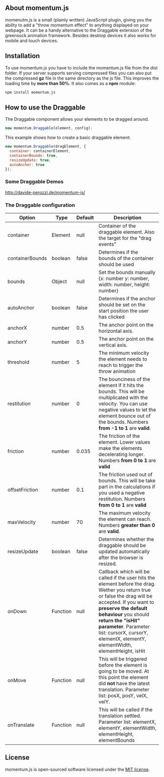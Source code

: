 ## About momentum.js

momenutm.js is a small (plainly written) JavaScript plugin, giving you the ability to add a "throw momentum effect" to anything displayed on your webpage. It can be a handy alternative to the Draggable extension of the greensock animation framework. Besides desktop devices it also works for mobile and touch devices.

## Installation

To use momentum.js you have to include the momentum.js file from the dist folder. If your server supports serving compressed files you can also put the compressed **gz** file in the same directory as the js file. This improves the loading time by **more than 50%**.
It also comes as a **npm** module:
```bash
npm install momentum.js
```

## How to use the Draggable

The Draggable component allows your elements to be dragged around.

```javascript
new momentum.Draggable(element, config);
```

This example shows how to create a basic draggable element:

```javascript
new momentum.Draggable(dragElement, {
  container: containerElement,
  containerBounds: true,
  resizeUpdate: true,
  autoAnchor: true
});
```

### Some Draggable Demos
http://davide-perozzi.de/momentum-js/

### The Draggable configuration

| Option  | Type | Default | Description |
| ------------- | ------------- | ------------- | ------------- |
| container  | Element  | null | Container of the draggable element. Also the target for the "drag events" |
| containerBounds | boolean | false | Determines if the bounds of the container should be used |
| bounds | Object | null | Set the bounds manually {x: number y: number, width: number, height: number} |
| autoAnchor | boolean | false | Determines if the anchor should be set on the start position the user has clicked |
| anchorX | number | 0.5 | The anchor point on the horizontal axis. |
| anchorY | number | 0.5 | The anchor point on the vertical axis. |
| threshold | number| 5 | The minimum velocity the element needs to reach to trigger the throw animation |
| restitution | number | 0 | The bounciness of the element if it hits the bounds. This will be multiplicated with the velocity. You can use negative values to let the element bounce out of the bounds. Numbers **from -1 to 1** are **valid**.
| friction | number | 0.035 | The friction of the element. Lower values make the elements decelerating longer. Numbers **from 0 to 1** are **valid** |
| offsetFriction | number | 0.1 | The friction used out of bounds. This will be take part in the calculations if you used a negative restitution. Numbers **from 0 to 1** are **valid** |
| maxVelocity | number | 70 | The maximum velocity the element can reach. Numbers **greater than 0** are **valid**. |
| resizeUpdate | boolean | false | Determines whether the draggable should be updated automatically after the browser is resized. |
| onDown | Function | null | Callback which will be called if the user hits the element before the drag. Wether you return true or false the drag will be accepted. If you want to **preserve the default behaviour** you should **return the "isHit" parameter**. Parameter list: cursorX, cursorY, elementX, elementY, elementWidth, elementHeight, isHit |
| onMove | Function | null | This will be triggered before the element is going to be moved. At this point the element did **not** have the latest translation. Parameter list: posX, posY, velX, velY. |
| onTranslate | Function | null | This will be called if the translation settled. Parameter list:  elementX, elementY, elementWidth, elementHeight, elementBounds |

## License
momentum.js is open-sourced software licensed under the [MIT license](http://opensource.org/licenses/MIT).